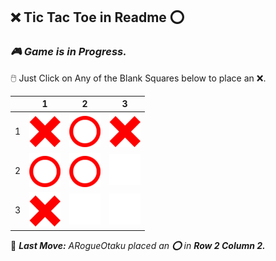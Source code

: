 ## **❌ Tic Tac Toe in Readme ⭕**
### ***🎮 Game is in Progress.*** 
🖱️ Just Click on Any of the Blank Squares below to place an ❌.
  
|   | 1 | 2 | 3 |
| - | - | - | - |
| 1 | ![](https://raw.githubusercontent.com/ARogueOtaku/ARogueOtaku/master/assets/X.png) | ![](https://raw.githubusercontent.com/ARogueOtaku/ARogueOtaku/master/assets/O.png) | ![](https://raw.githubusercontent.com/ARogueOtaku/ARogueOtaku/master/assets/X.png) |
| 2 | ![](https://raw.githubusercontent.com/ARogueOtaku/ARogueOtaku/master/assets/O.png) | ![](https://raw.githubusercontent.com/ARogueOtaku/ARogueOtaku/master/assets/O.png) | [![Tile 5](https://raw.githubusercontent.com/ARogueOtaku/ARogueOtaku/master/assets/blank.png)](https://github.com/ARogueOtaku/ARogueOtaku/issues/new?title=TTT%7C23&body=Just+click+%27Submit+new+issue%27.) |
| 3 | ![](https://raw.githubusercontent.com/ARogueOtaku/ARogueOtaku/master/assets/X.png) | [![Tile 7](https://raw.githubusercontent.com/ARogueOtaku/ARogueOtaku/master/assets/blank.png)](https://github.com/ARogueOtaku/ARogueOtaku/issues/new?title=TTT%7C32&body=Just+click+%27Submit+new+issue%27.) | [![Tile 8](https://raw.githubusercontent.com/ARogueOtaku/ARogueOtaku/master/assets/blank.png)](https://github.com/ARogueOtaku/ARogueOtaku/issues/new?title=TTT%7C33&body=Just+click+%27Submit+new+issue%27.) |
  
🎲 ***Last Move:*** *ARogueOtaku placed an **⭕** in **Row 2 Column 2.***
